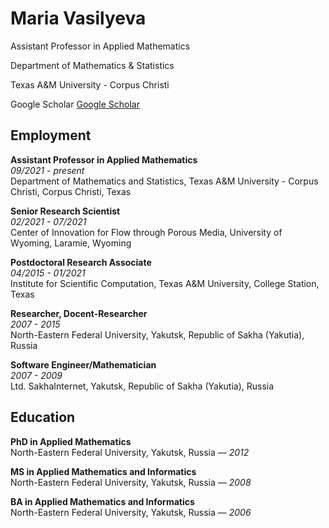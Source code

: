 # Maria Vasilyeva 

Assistant Professor in Applied Mathematics

Department of Mathematics & Statistics

Texas A&M University - Corpus Christi

Google Scholar [Google Scholar](https://scholar.google.com/citations?user=RmX3fQ0AAAAJ&hl=en)


## Employment

**Assistant Professor in Applied Mathematics**  
*09/2021 - present*  
Department of Mathematics and Statistics, Texas A&M University - Corpus Christi, Corpus Christi, Texas  

**Senior Research Scientist**  
*02/2021 - 07/2021*  
Center of Innovation for Flow through Porous Media, University of Wyoming, Laramie, Wyoming  

**Postdoctoral Research Associate**  
*04/2015 - 01/2021*  
Institute for Scientific Computation, Texas A&M University, College Station, Texas  

**Researcher, Docent-Researcher**  
*2007 - 2015*  
North-Eastern Federal University, Yakutsk, Republic of Sakha (Yakutia), Russia  

**Software Engineer/Mathematician**  
*2007 - 2009*  
Ltd. SakhaInternet, Yakutsk, Republic of Sakha (Yakutia), Russia  


## Education

**PhD in Applied Mathematics**  
North-Eastern Federal University, Yakutsk, Russia — *2012*  

**MS in Applied Mathematics and Informatics**  
North-Eastern Federal University, Yakutsk, Russia — *2008*  

**BA in Applied Mathematics and Informatics**  
North-Eastern Federal University, Yakutsk, Russia — *2006*  
